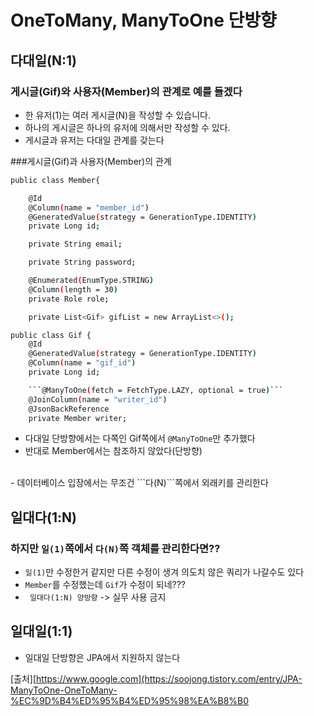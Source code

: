 # OneToMany, ManyToOne 단방향

## 다대일(N:1)
### 게시글(Gif)와 사용자(Member)의 관계로 예를 들겠다
- 한 유저(1)는 여러 게시글(N)을 작성할 수 있습니다.
- 하나의 게시글은 하나의 유저에 의해서만 작성할 수 있다.
- 게시글과 유저는 다대일 관계를 갖는다


###게시글(Gif)과 사용자(Member)의 관계
```bash
public class Member{

    @Id
    @Column(name = "member_id")
    @GeneratedValue(strategy = GenerationType.IDENTITY)
    private Long id;

    private String email;

    private String password;

    @Enumerated(EnumType.STRING)
    @Column(length = 30)
    private Role role;

    private List<Gif> gifList = new ArrayList<>();
```

```bash
public class Gif {
    @Id
    @GeneratedValue(strategy = GenerationType.IDENTITY)
    @Column(name = "gif_id")
    private Long id;

    ```@ManyToOne(fetch = FetchType.LAZY, optional = true)```
    @JoinColumn(name = "writer_id")
    @JsonBackReference
    private Member writer;
```
- 다대일 단방향에서는 다쪽인 Gif쪽에서 ```@ManyToOne```만 추가했다
- 반대로 Member에서는 참조하지 않았다(단방향)

</br>
- 데이터베이스 입장에서는 무조건 ```다(N)```쪽에서 외래키를 관리한다



## 일대다(1:N)
### 하지만 ```일(1)```쪽에서 ```다(N)```쪽 객체를 관리한다면??
- ```일(1)```만 수정한거 같지만 다른 수정이 생겨 의도치 않은 쿼리가 나갈수도 있다
- ```Member```를 수정했는데 ```Gif```가 수정이 되네???
- ``` 일대다(1:N) 양방향``` -> 실무 사용 금지

  
## 일대일(1:1)
- 일대일 단방향은 JPA에서 지원하지 않는다



[출처][https://www.google.com](https://soojong.tistory.com/entry/JPA-ManyToOne-OneToMany-%EC%9D%B4%ED%95%B4%ED%95%98%EA%B8%B0

